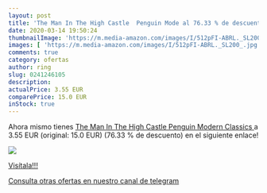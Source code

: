 ```yaml
---
layout: post
title: 'The Man In The High Castle  Penguin Mode al 76.33 % de descuento'
date: 2020-03-14 19:50:24
thumbnailImage: 'https://m.media-amazon.com/images/I/512pFI-ABRL._SL200_.jpg'
images: [ 'https://m.media-amazon.com/images/I/512pFI-ABRL._SL200_.jpg' ]
comments: true
category: ofertas
author: ring
slug: 0241246105
description:
actualPrice: 3.55 EUR
comparePrice: 15.0 EUR
inStock: true
---
```


Ahora mismo tienes [The Man In The High Castle  Penguin Modern Classics ](https://www.amazon.com/dp/0241246105/?tag=redken08-20) a 3.55 EUR (original: 15.0 EUR) (76.33 %  de descuento) en el siguiente enlace!

[![](https://m.media-amazon.com/images/I/512pFI-ABRL._SL200_.jpg)](https://www.amazon.com/dp/0241246105/?tag=redken08-20)

[Visítala!!!](https://www.amazon.com/dp/0241246105/?tag=redken08-20)

[Consulta otras ofertas en nuestro canal de telegram](https://t.me/s/ofertas25)
